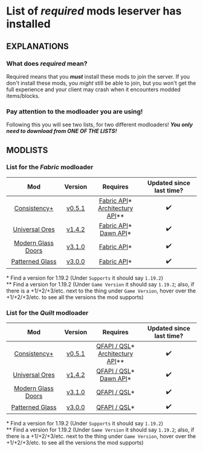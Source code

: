 # List of *required* mods leserver has installed

## EXPLANATIONS

### What does *required* mean?

Required means that you ***must*** install these mods to join the server. If you don't install these mods, you *might* still be able to join, but you won't get the full experience and your client may crash when it encounters modded items/blocks.

### Pay attention to the modloader you are using!

Following this you will see two lists, for two different modloaders! ***You only need to download from ONE OF THE LISTS!***

## MODLISTS

### List for the *Fabric* modloader

Mod | Version | Requires | Updated since last time?
:---: | :---: | :---: | :---:
[Consistency+](https://modrinth.com/mod/consistencyplus) | [v0.5.1](https://cdn.modrinth.com/data/nDHcEOt3/versions/8m4kuYXT/consistency_plus-fabric-0.5.1%2B1.19.2.jar) | [Fabric API](https://modrinth.com/mod/fabric-api/versions)* <br> [Architectury API](https://www.curseforge.com/minecraft/mc-mods/architectury-api/files/all)** | ✔️
[Universal Ores](https://modrinth.com/mod/universal_ores) | [v1.4.2](https://cdn.modrinth.com/data/68kWHuUF/versions/1.4.2/universal_ores-1.4.2.jar) | [Fabric API](https://modrinth.com/mod/fabric-api/versions)* <br> [Dawn API](https://modrinth.com/mod/dawn/versions)* | ✔️
[Modern Glass Doors](https://www.curseforge.com/minecraft/mc-mods/modern-glass-doors) | [v3.1.0](https://www.curseforge.com/minecraft/mc-mods/modern-glass-doors/download/3930159) | [Fabric API](https://modrinth.com/mod/fabric-api/versions)* | ✔️
[Patterned Glass](https://www.curseforge.com/minecraft/mc-mods/patterned-glass) | [v3.0.0](https://www.curseforge.com/minecraft/mc-mods/patterned-glass/download/3826703) | [Fabric API](https://modrinth.com/mod/fabric-api/versions)* | ✔️

\* Find a version for 1.19.2 (Under `Supports` it should say `1.19.2`) <br>
\*\* Find a version for 1.19.2 (Under `Game Version` it should say `1.19.2`; also, if there is a +1/+2/+3/etc. next to the thing under `Game Version`, hover over the +1/+2/+3/etc. to see all the versions the mod supports) <br>

### List for the *Quilt* modloader

Mod | Version | Requires | Updated since last time?
:---: | :---: | :---: | :---:
[Consistency+](https://modrinth.com/mod/consistencyplus) | [v0.5.1](https://cdn.modrinth.com/data/nDHcEOt3/versions/8m4kuYXT/consistency_plus-fabric-0.5.1%2B1.19.2.jar) | [QFAPI / QSL](https://modrinth.com/mod/qsl/versions)* <br> [Architectury API](https://www.curseforge.com/minecraft/mc-mods/architectury-api/files/all)** | ✔️
[Universal Ores](https://modrinth.com/mod/universal_ores) | [v1.4.2](https://cdn.modrinth.com/data/68kWHuUF/versions/1.4.2/universal_ores-1.4.2.jar) | [QFAPI / QSL](https://modrinth.com/mod/qsl/versions)* <br> [Dawn API](https://modrinth.com/mod/dawn/versions)* | ✔️
[Modern Glass Doors](https://www.curseforge.com/minecraft/mc-mods/modern-glass-doors) | [v3.1.0](https://www.curseforge.com/minecraft/mc-mods/modern-glass-doors/download/3930159) | [QFAPI / QSL](https://modrinth.com/mod/qsl/versions)* | ✔️
[Patterned Glass](https://www.curseforge.com/minecraft/mc-mods/patterned-glass) | [v3.0.0](https://www.curseforge.com/minecraft/mc-mods/patterned-glass/download/3826703) | [QFAPI / QSL](https://modrinth.com/mod/qsl/versions)* | ✔️

\* Find a version for 1.19.2 (Under `Supports` it should say `1.19.2`) <br>
\*\* Find a version for 1.19.2 (Under `Game Version` it should say `1.19.2`; also, if there is a +1/+2/+3/etc. next to the thing under `Game Version`, hover over the +1/+2/+3/etc. to see all the versions the mod supports) <br>
